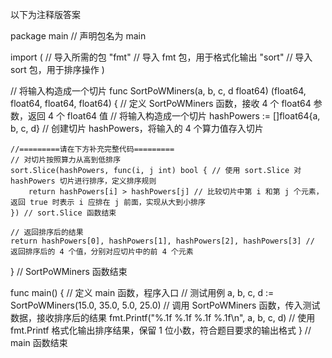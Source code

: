 以下为注释版答案

package main // 声明包名为 main

import ( // 导入所需的包
	"fmt"  // 导入 fmt 包，用于格式化输出
	"sort" // 导入 sort 包，用于排序操作
)

// 将输入构造成一个切片
func SortPoWMiners(a, b, c, d float64) (float64, float64, float64, float64) { // 定义 SortPoWMiners 函数，接收 4 个 float64 参数，返回 4 个 float64 值
	// 将输入构造成一个切片
	hashPowers := []float64{a, b, c, d} // 创建切片 hashPowers，将输入的 4 个算力值存入切片

	//=========请在下方补充完整代码=========
	// 对切片按照算力从高到低排序
	sort.Slice(hashPowers, func(i, j int) bool { // 使用 sort.Slice 对 hashPowers 切片进行排序，定义排序规则
		return hashPowers[i] > hashPowers[j] // 比较切片中第 i 和第 j 个元素，返回 true 时表示 i 应排在 j 前面，实现从大到小排序
	}) // sort.Slice 函数结束

	// 返回排序后的结果
	return hashPowers[0], hashPowers[1], hashPowers[2], hashPowers[3] // 返回排序后的 4 个值，分别对应切片中的前 4 个元素
} // SortPoWMiners 函数结束

func main() { // 定义 main 函数，程序入口
	// 测试用例
	a, b, c, d := SortPoWMiners(15.0, 35.0, 5.0, 25.0) // 调用 SortPoWMiners 函数，传入测试数据，接收排序后的结果
	fmt.Printf("%.1f %.1f %.1f %.1f\n", a, b, c, d) // 使用 fmt.Printf 格式化输出排序结果，保留 1 位小数，符合题目要求的输出格式
} // main 函数结束
